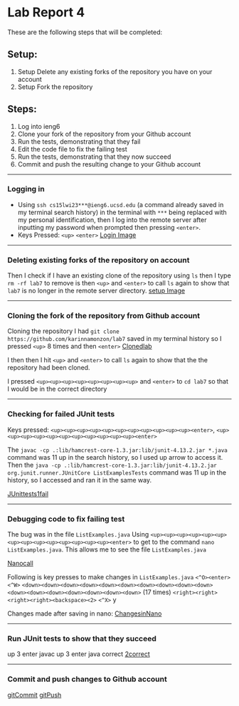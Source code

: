 # Lab Report 4

These are the following steps that will be completed:

## Setup:
1. Setup Delete any existing forks of the repository you have on your account
2. Setup Fork the repository

## Steps:
1. Log into ieng6
2. Clone your fork of the repository from your Github account
3. Run the tests, demonstrating that they fail
4. Edit the code file to fix the failing test
5. Run the tests, demonstrating that they now succeed
6. Commit and push the resulting change to your Github account

---

### Logging in
- Using `ssh cs15lwi23***@ieng6.ucsd.edu` (a command already saved in my terminal search history) in the terminal with `***` being replaced with my personal identification, then I log into the remote server after inputting my password when prompted then pressing `<enter>`. 
- Keys Pressed:
`<up>`
`<enter>`
[Login Image]()

---

### Deleting existing forks of the repository on account
Then I check if I have an existing clone of the repository using `ls` then I type `rm -rf lab7` to remove is then `<up>` and `<enter>` to call `ls` again to show that `lab7` is no longer in the remote server directory.
[setup Image]()

---

### Cloning the fork of the repository from Github account
Cloning the repository
I had `git clone https://github.com/karinnamonzon/lab7` saved in my terminal history so I pressed `<up>` 8 times and then `<enter>`
[Clonedlab]()

I then then I hit `<up>` and `<enter>` to call `ls` again to show that the the repository had been cloned.

I pressed `<up><up><up><up><up><up><up><up>` and `<enter>` to `cd lab7` so that I would be in the correct directory

---

### Checking for failed JUnit tests
Keys pressed: `<up><up><up><up><up><up><up><up><up><up><up><enter>`, `<up><up><up><up><up><up><up><up><up><up><up><enter>`

The `javac -cp .:lib/hamcrest-core-1.3.jar:lib/junit-4.13.2.jar *.java` command was 11 up in the search history, so I used up arrow to access it. Then the `java -cp .:lib/hamcrest-core-1.3.jar:lib/junit-4.13.2.jar org.junit.runner.JUnitCore ListExamplesTests` command was 11 up in the history, so I accessed and ran it in the same way.

[JUnittests1fail]()

---

### Debugging code to fix failing test

The bug was in the file `ListExamples.java` 
Using `<up><up><up><up><up><up><up><up><up><up><up><up><up><up><enter>` to get to the command `nano ListExamples.java`. This allows me to see the file `ListExamples.java` 

[Nanocall]()

Following is key presses to make changes in `ListExamples.java`
`<^O><enter>`
`<^W>`
`<down><down><down><down><down><down><down><down><down><down><down><down><down><down><down><down><down>` (17 times)
`<right><right><right><right><backspace><2>`
`<^X>`
y
<enter>

Changes made after saving in nano:
[ChangesinNano]()

---
 
### Run JUnit tests to show that they succeed
up 3 enter javac
up 3 enter java
correct
[2correct]()

---
  
### Commit and push changes to Github account

  [gitCommit]()
  [gitPush]()
